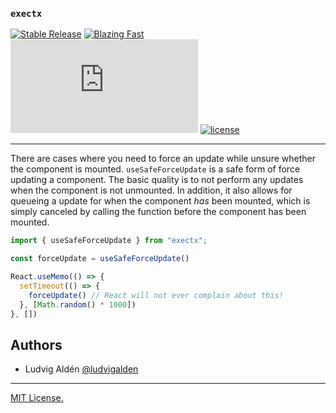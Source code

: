 ### `exectx`

[![Stable Release](https://img.shields.io/npm/v/exectx.svg)](https://npm.im/exectx)
[![Blazing Fast](https://badgen.now.sh/badge/speed/blazing%20%F0%9F%94%A5/green)](https://npm.im/exectx)
[![gzip size](http://img.badgesize.io/https://unpkg.com/exectx@latest/dist/exectx.umd.production.min.js?compression=gzip)](https://unpkg.com/exectx@latest/dist/exectx.umd.production.min.js)
[![license](https://badgen.now.sh/badge/license/MIT)](./LICENSE)

---

There are cases where you need to force an update while unsure whether the component is mounted. `useSafeForceUpdate` is a safe form of force updating a component. The basic quality is to not perform any updates when the component is not unmounted. In addition, it also allows for queueing a update for when the component *has* been mounted, which is simply canceled by calling the function before the component has been mounted.

```typescript
import { useSafeForceUpdate } from "exectx";

const forceUpdate = useSafeForceUpdate()

React.useMemo(() => {
  setTimeout(() => {
    forceUpdate() // React will not ever complain about this!
  }, [Math.random() * 1000])
}, [])
```

## Authors

- Ludvig Aldén [@ludvigalden](https://github.com/ludvigalden)

---

[MIT License.](https://github.com/ludvigalden/exectx/blob/master/LICENSE)
